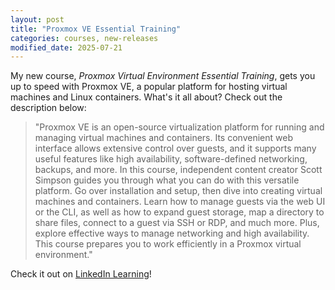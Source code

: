 ```yaml
---
layout: post
title: "Proxmox VE Essential Training"
categories: courses, new-releases
modified_date: 2025-07-21
---
```


My new course, _Proxmox Virtual Environment Essential Training_, gets you up to speed with Proxmox VE, a popular platform for hosting virtual machines and Linux containers. What's it all about? Check out the description below:

> "Proxmox VE is an open-source virtualization platform for running and managing virtual machines and containers. Its convenient web interface allows extensive control over guests, and it supports many useful features like high availability, software-defined networking, backups, and more. In this course, independent content creator Scott Simpson guides you through what you can do with this versatile platform. Go over installation and setup, then dive into creating virtual machines and containers. Learn how to manage guests via the web UI or the CLI, as well as how to expand guest storage, map a directory to share files, connect to a guest via SSH or RDP, and much more. Plus, explore effective ways to manage networking and high availability. This course prepares you to work efficiently in a Proxmox virtual environment."

Check it out on [LinkedIn Learning](https://www.linkedin.com/learning/proxmox-virtual-environment-essential-training)!